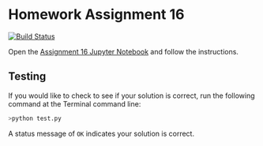 # Homework Assignment 16

[![Build Status](https://travis-ci.com/PGE310/assignment16.svg?token=SnMGq692xXXqxzyE6QSj&branch=master)](https://travis-ci.com/PGE310/assignment16)

Open the [Assignment 16 Jupyter Notebook](assignment16.ipynb) and follow the instructions.

## Testing

If you would like to check to see if your solution is correct, run the following command at the Terminal command line: 

```bash
>python test.py
```

A status  message of `OK` indicates your solution is correct.
